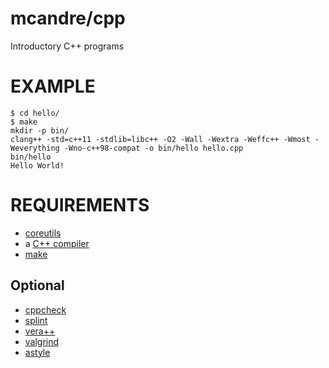 # mcandre/cpp

Introductory C++ programs

# EXAMPLE

```
$ cd hello/
$ make
mkdir -p bin/
clang++ -std=c++11 -stdlib=libc++ -O2 -Wall -Wextra -Weffc++ -Wmost -Weverything -Wno-c++98-compat -o bin/hello hello.cpp
bin/hello
Hello World!
```

# REQUIREMENTS

* [coreutils](https://www.gnu.org/software/coreutils/coreutils.html)
* a [C++ compiler](https://en.wikipedia.org/wiki/List_of_compilers#C.2B.2B_compilers)
* [make](https://www.gnu.org/software/make/)

## Optional

* [cppcheck](http://cppcheck.sourceforge.net)
* [splint](http://www.splint.org)
* [vera++](https://bitbucket.org/verateam/vera/wiki/Home)
* [valgrind](http://valgrind.org)
* [astyle](http://astyle.sourceforge.net)

